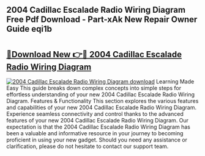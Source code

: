 ## 2004 Cadillac Escalade Radio Wiring Diagram Free Pdf Download - Part-xAk New Repair Owner Guide eqi1b

# <h2><a href="http://dfqacuu.blite.top/?on=2004+Cadillac+Escalade+Radio+Wiring+Diagram">🔗Download New 👉🔴 2004 Cadillac Escalade Radio Wiring Diagram</a></h2>

[![2004 Cadillac Escalade Radio Wiring Diagram download](https://i.imgur.com/lujVjoI.png)](http://dfqacuu.blite.top/?on=2004+Cadillac+Escalade+Radio+Wiring+Diagram)
Learning Made Easy This guide breaks down complex concepts into simple steps for effortless understanding of your new 2004 Cadillac Escalade Radio Wiring Diagram. Features & Functionality This section explores the various features and capabilities of your new 2004 Cadillac Escalade Radio Wiring Diagram. Experience seamless connectivity and control thanks to the advanced features of your new 2004 Cadillac Escalade Radio Wiring Diagram. Our expectation is that the 2004 Cadillac Escalade Radio Wiring Diagram has been a valuable and informative resource in your journey to becoming proficient in using your new gadget. Should you need any assistance or clarification, please do not hesitate to contact our support team.
